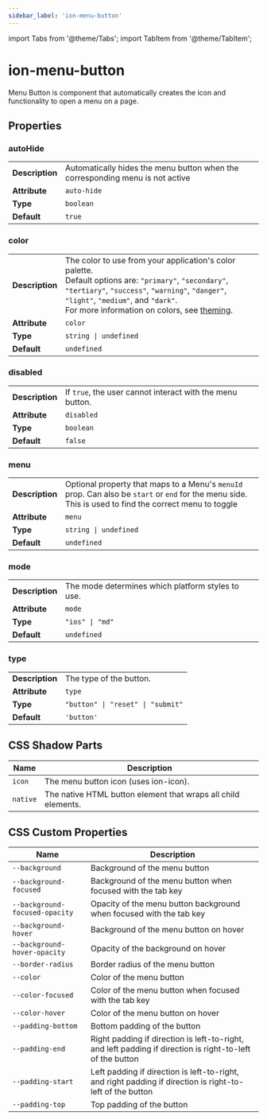 ```yaml
---
sidebar_label: 'ion-menu-button'
---
```


import Tabs from '@theme/Tabs';
import TabItem from '@theme/TabItem';

# ion-menu-button

Menu Button is component that automatically creates the icon and functionality to open a menu on a page.

## Properties

### autoHide

|                 |                                                                               |
| --------------- | ----------------------------------------------------------------------------- |
| **Description** | Automatically hides the menu button when the corresponding menu is not active |
| **Attribute**   | `auto-hide`                                                                   |
| **Type**        | `boolean`                                                                     |
| **Default**     | `true`                                                                        |

### color

|                 |                                                                                                                                                                                                                                                                                              |
| --------------- | -------------------------------------------------------------------------------------------------------------------------------------------------------------------------------------------------------------------------------------------------------------------------------------------- |
| **Description** | The color to use from your application's color palette.<br />Default options are: `"primary"`, `"secondary"`, `"tertiary"`, `"success"`, `"warning"`, `"danger"`, `"light"`, `"medium"`, and `"dark"`.<br />For more information on colors, see [theming](../theming/basics.md). |
| **Attribute**   | `color`                                                                                                                                                                                                                                                                                      |
| **Type**        | `string \| undefined`                                                                                                                                                                                                                                                                       |
| **Default**     | `undefined`                                                                                                                                                                                                                                                                                  |

### disabled

|                 |                                                           |
| --------------- | --------------------------------------------------------- |
| **Description** | If `true`, the user cannot interact with the menu button. |
| **Attribute**   | `disabled`                                                |
| **Type**        | `boolean`                                                 |
| **Default**     | `false`                                                   |

### menu

|                 |                                                                                                                                                        |
| --------------- | ------------------------------------------------------------------------------------------------------------------------------------------------------ |
| **Description** | Optional property that maps to a Menu's `menuId` prop. Can also be `start` or `end` for the menu side. This is used to find the correct menu to toggle |
| **Attribute**   | `menu`                                                                                                                                                 |
| **Type**        | `string \| undefined`                                                                                                                                 |
| **Default**     | `undefined`                                                                                                                                            |

### mode

|                 |                                                   |
| --------------- | ------------------------------------------------- |
| **Description** | The mode determines which platform styles to use. |
| **Attribute**   | `mode`                                            |
| **Type**        | `"ios" \| "md"`                                  |
| **Default**     | `undefined`                                       |

### type

|                 |                                     |
| --------------- | ----------------------------------- |
| **Description** | The type of the button.             |
| **Attribute**   | `type`                              |
| **Type**        | `"button" \| "reset" \| "submit"` |
| **Default**     | `'button'`                          |

## CSS Shadow Parts

| Name     | Description                                                   |
| -------- | ------------------------------------------------------------- |
| `icon`   | The menu button icon (uses ion-icon).                         |
| `native` | The native HTML button element that wraps all child elements. |

## CSS Custom Properties

| Name                           | Description                                                                                               |
| ------------------------------ | --------------------------------------------------------------------------------------------------------- |
| `--background`                 | Background of the menu button                                                                             |
| `--background-focused`         | Background of the menu button when focused with the tab key                                               |
| `--background-focused-opacity` | Opacity of the menu button background when focused with the tab key                                       |
| `--background-hover`           | Background of the menu button on hover                                                                    |
| `--background-hover-opacity`   | Opacity of the background on hover                                                                        |
| `--border-radius`              | Border radius of the menu button                                                                          |
| `--color`                      | Color of the menu button                                                                                  |
| `--color-focused`              | Color of the menu button when focused with the tab key                                                    |
| `--color-hover`                | Color of the menu button on hover                                                                         |
| `--padding-bottom`             | Bottom padding of the button                                                                              |
| `--padding-end`                | Right padding if direction is left-to-right, and left padding if direction is right-to-left of the button |
| `--padding-start`              | Left padding if direction is left-to-right, and right padding if direction is right-to-left of the button |
| `--padding-top`                | Top padding of the button                                                                                 |
